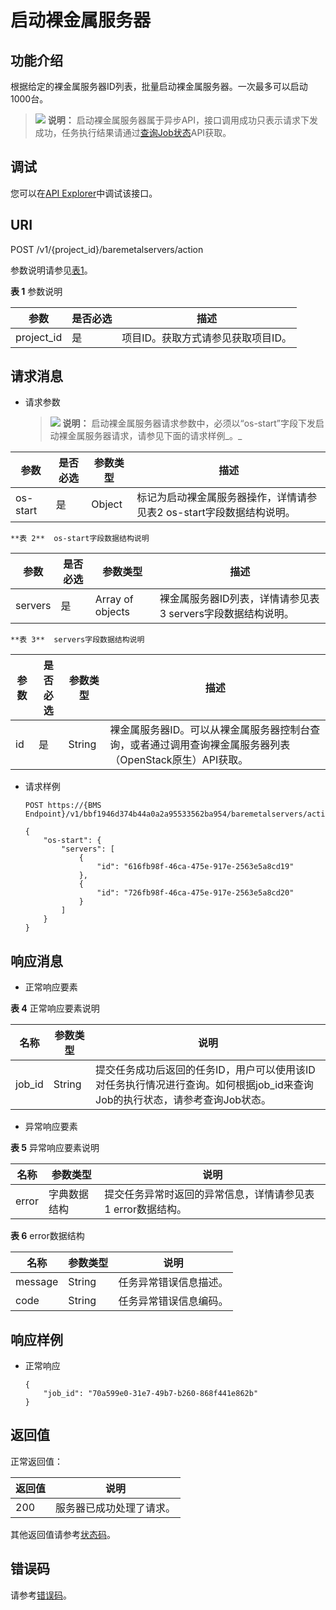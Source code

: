 # 启动裸金属服务器<a name="bms_api_0613"></a>

## 功能介绍<a name="section18389930"></a>

根据给定的裸金属服务器ID列表，批量启动裸金属服务器。一次最多可以启动1000台。

>![](public_sys-resources/icon-note.gif) **说明：** 
>启动裸金属服务器属于异步API，接口调用成功只表示请求下发成功，任务执行结果请通过[查询Job状态](查询Job状态.md)API获取。

## 调试<a name="section28095313113"></a>

您可以在[API Explorer](https://apiexplorer.developer.huaweicloud.com/apiexplorer/doc?product=BMS&api=BatchStartBaremetalServers)中调试该接口。

## URI<a name="section31291646"></a>

POST /v1/\{project\_id\}/baremetalservers/action

参数说明请参见[表1](#table58892473)。

**表 1**  参数说明

|参数|是否必选|描述|
|--|--|--|
|project_id|是|项目ID。获取方式请参见获取项目ID。|


## 请求消息<a name="section13189358"></a>

-   请求参数

    >![](public_sys-resources/icon-note.gif) **说明：** 
    >启动裸金属服务器请求参数中，必须以“os-start”字段下发启动裸金属服务器请求，请参见下面的请求样例_。_

|参数|是否必选|参数类型|描述|
|--|--|--|--|
|os-start|是|Object|标记为启动裸金属服务器操作，详情请参见表2 os-start字段数据结构说明。|


    **表 2**  os-start字段数据结构说明

|参数|是否必选|参数类型|描述|
|--|--|--|--|
|servers|是|Array of objects|裸金属服务器ID列表，详情请参见表3 servers字段数据结构说明。|


    **表 3**  servers字段数据结构说明

|参数|是否必选|参数类型|描述|
|--|--|--|--|
|id|是|String|裸金属服务器ID。可以从裸金属服务器控制台查询，或者通过调用查询裸金属服务器列表（OpenStack原生）API获取。|


-   请求样例

    ```
    POST https://{BMS Endpoint}/v1/bbf1946d374b44a0a2a95533562ba954/baremetalservers/action
    ```

    ```
    {
        "os-start": {
            "servers": [
                {
                    "id": "616fb98f-46ca-475e-917e-2563e5a8cd19"
                },
                {
                    "id": "726fb98f-46ca-475e-917e-2563e5a8cd20"
                }
            ]
        }
    }
    ```


## 响应消息<a name="section51595365"></a>

-   正常响应要素

**表 4**  正常响应要素说明

|名称|参数类型|说明|
|--|--|--|
|job_id|String|提交任务成功后返回的任务ID，用户可以使用该ID对任务执行情况进行查询。如何根据job_id来查询Job的执行状态，请参考查询Job状态。|


-   异常响应要素

**表 5**  异常响应要素说明

|名称|参数类型|说明|
|--|--|--|
|error|字典数据结构|提交任务异常时返回的异常信息，详情请参见表1 error数据结构。|


**表 6**  error数据结构

|名称|参数类型|说明|
|--|--|--|
|message|String|任务异常错误信息描述。|
|code|String|任务异常错误信息编码。|


## 响应样例<a name="section19874359153411"></a>

-   正常响应

    ```
    { 
        "job_id": "70a599e0-31e7-49b7-b260-868f441e862b" 
    } 
    ```


## 返回值<a name="section868814916514"></a>

正常返回值：

|返回值|说明|
|--|--|
|200|服务器已成功处理了请求。|


其他返回值请参考[状态码](状态码.md)。

## 错误码<a name="section14752650154917"></a>

请参考[错误码](错误码.md)。

